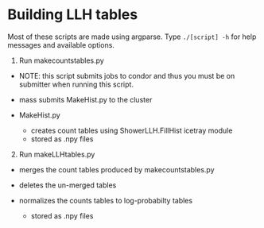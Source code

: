 # Building LLH tables

Most of these scripts are made using argparse. Type `./[script] -h` for help messages and available options.

1. Run makecountstables.py

  - NOTE: this script submits jobs to condor and thus you must be on submitter when running this script.
  - mass submits MakeHist.py to the cluster
  - MakeHist.py

    - creates count tables using ShowerLLH.FillHist icetray module
    - stored as .npy files

2. Run makeLLHtables.py

  - merges the count tables produced by makecountstables.py
  - deletes the un-merged tables
  - normalizes the counts tables to log-probabilty tables

    - stored as .npy files
